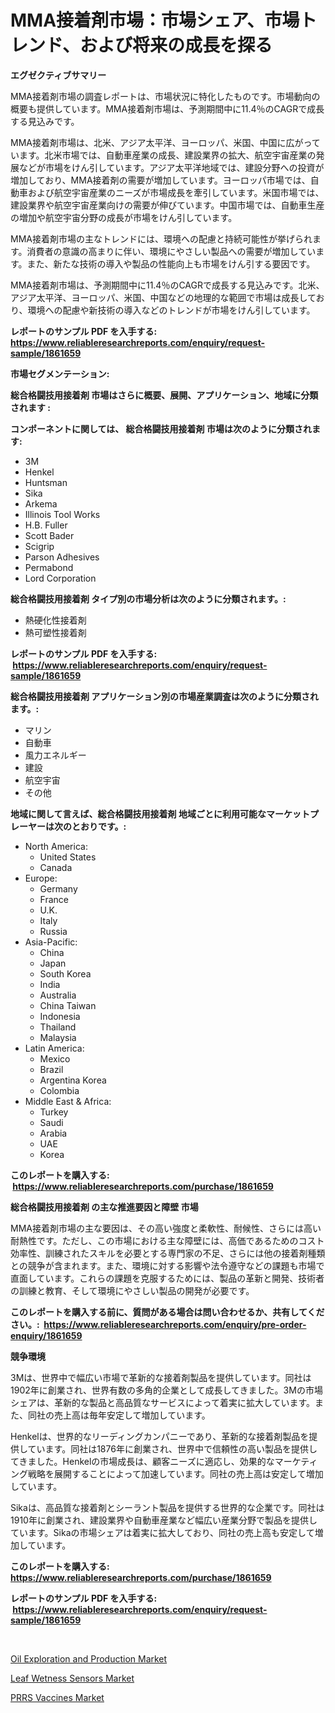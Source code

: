 <p><h1>MMA接着剤市場：市場シェア、市場トレンド、および将来の成長を探る</h1></p><p><strong>エグゼクティブサマリー</strong></p>
<p><p>MMA接着剤市場の調査レポートは、市場状況に特化したものです。市場動向の概要も提供しています。MMA接着剤市場は、予測期間中に11.4％のCAGRで成長する見込みです。</p><p>MMA接着剤市場は、北米、アジア太平洋、ヨーロッパ、米国、中国に広がっています。北米市場では、自動車産業の成長、建設業界の拡大、航空宇宙産業の発展などが市場をけん引しています。アジア太平洋地域では、建設分野への投資が増加しており、MMA接着剤の需要が増加しています。ヨーロッパ市場では、自動車および航空宇宙産業のニーズが市場成長を牽引しています。米国市場では、建設業界や航空宇宙産業向けの需要が伸びています。中国市場では、自動車生産の増加や航空宇宙分野の成長が市場をけん引しています。</p><p>MMA接着剤市場の主なトレンドには、環境への配慮と持続可能性が挙げられます。消費者の意識の高まりに伴い、環境にやさしい製品への需要が増加しています。また、新たな技術の導入や製品の性能向上も市場をけん引する要因です。</p><p>MMA接着剤市場は、予測期間中に11.4％のCAGRで成長する見込みです。北米、アジア太平洋、ヨーロッパ、米国、中国などの地理的な範囲で市場は成長しており、環境への配慮や新技術の導入などのトレンドが市場をけん引しています。</p></p>
<p><strong>レポートのサンプル PDF を入手する: <a href="https://www.reliableresearchreports.com/enquiry/request-sample/1861659">https://www.reliableresearchreports.com/enquiry/request-sample/1861659</a></strong></p>
<p><strong>市場セグメンテーション:</strong></p>
<p><strong> 総合格闘技用接着剤 市場はさらに概要、展開、アプリケーション、地域に分類されます :</strong></p>
<p><strong>コンポーネントに関しては、 総合格闘技用接着剤 市場は次のように分類されます: &nbsp;</strong></p>
<p><ul><li>3M</li><li>Henkel</li><li>Huntsman</li><li>Sika</li><li>Arkema</li><li>Illinois Tool Works</li><li>H.B. Fuller</li><li>Scott Bader</li><li>Scigrip</li><li>Parson Adhesives</li><li>Permabond</li><li>Lord Corporation</li></ul></p>
<p><strong> 総合格闘技用接着剤 タイプ別の市場分析は次のように分類されます。:</strong></p>
<p><ul><li>熱硬化性接着剤</li><li>熱可塑性接着剤</li></ul></p>
<p><strong>レポートのサンプル PDF を入手する: &nbsp;<a href="https://www.reliableresearchreports.com/enquiry/request-sample/1861659">https://www.reliableresearchreports.com/enquiry/request-sample/1861659</a></strong></p>
<p><strong> 総合格闘技用接着剤 アプリケーション別の市場産業調査は次のように分類されます。:</strong></p>
<p><ul><li>マリン</li><li>自動車</li><li>風力エネルギー</li><li>建設</li><li>航空宇宙</li><li>その他</li></ul></p>
<p><strong>地域に関して言えば、総合格闘技用接着剤 地域ごとに利用可能なマーケットプレーヤーは次のとおりです。:</strong></p>
<p><ul>
    <li>
        North America:
        <ul>
            <li>United States</li>
            <li>Canada</li>
        </ul>
    </li>
    <li>
        Europe:
        <ul>
            <li>Germany</li>
            <li>France</li>
            <li>U.K.</li>
            <li>Italy</li>
            <li>Russia</li>
        </ul>
    </li>
    <li>
        Asia-Pacific:
        <ul>
            <li>China</li>
            <li>Japan</li>
            <li>South Korea</li>
            <li>India</li>
            <li>Australia</li>
            <li>China Taiwan</li>
            <li>Indonesia</li>
            <li>Thailand</li>
            <li>Malaysia</li>
        </ul>
    </li>
    <li>
        Latin America:
        <ul>
            <li>Mexico</li>
            <li>Brazil</li>
            <li>Argentina Korea</li>
            <li>Colombia</li>
        </ul>
    </li>
    <li>
        Middle East & Africa:
        <ul>
            <li>Turkey</li>
            <li>Saudi</li>
            <li>Arabia</li>
            <li>UAE</li>
            <li>Korea</li>
        </ul>
    </li>
    </ul></p>
<p><strong>このレポートを購入する: &nbsp;<a href="https://www.reliableresearchreports.com/purchase/1861659">https://www.reliableresearchreports.com/purchase/1861659</a></strong></p>
<p><strong>総合格闘技用接着剤 の主な推進要因と障壁 市場</strong></p>
<p><p>MMA接着剤市場の主な要因は、その高い強度と柔軟性、耐候性、さらには高い耐熱性です。ただし、この市場における主な障壁には、高価であるためのコスト効率性、訓練されたスキルを必要とする専門家の不足、さらには他の接着剤種類との競争が含まれます。また、環境に対する影響や法令遵守などの課題も市場で直面しています。これらの課題を克服するためには、製品の革新と開発、技術者の訓練と教育、そして環境にやさしい製品の開発が必要です。</p></p>
<p><strong>このレポートを購入する前に、質問がある場合は問い合わせるか、共有してください。:&nbsp; <a href="https://www.reliableresearchreports.com/enquiry/pre-order-enquiry/1861659">https://www.reliableresearchreports.com/enquiry/pre-order-enquiry/1861659</a></strong></p>
<p><strong>競争環境</strong></p>
<p><p>3Mは、世界中で幅広い市場で革新的な接着剤製品を提供しています。同社は1902年に創業され、世界有数の多角的企業として成長してきました。3Mの市場シェアは、革新的な製品と高品質なサービスによって着実に拡大しています。また、同社の売上高は毎年安定して増加しています。</p><p>Henkelは、世界的なリーディングカンパニーであり、革新的な接着剤製品を提供しています。同社は1876年に創業され、世界中で信頼性の高い製品を提供してきました。Henkelの市場成長は、顧客ニーズに適応し、効果的なマーケティング戦略を展開することによって加速しています。同社の売上高は安定して増加しています。</p><p>Sikaは、高品質な接着剤とシーラント製品を提供する世界的な企業です。同社は1910年に創業され、建設業界や自動車産業など幅広い産業分野で製品を提供しています。Sikaの市場シェアは着実に拡大しており、同社の売上高も安定して増加しています。</p></p>
<p><strong>このレポートを購入する: &nbsp; <a href="https://www.reliableresearchreports.com/purchase/1861659">https://www.reliableresearchreports.com/purchase/1861659</a></strong></p>
<p><strong>レポートのサンプル PDF を入手する: &nbsp;<a href="https://www.reliableresearchreports.com/enquiry/request-sample/1861659">https://www.reliableresearchreports.com/enquiry/request-sample/1861659</a></strong><strong></strong></p>
<p>&nbsp;</p>
<p><p><a href="https://view.publitas.com/reportprime-1/oil-exploration-and-production-market-size-growth-outlook-from-2023-to-2030-projecting-at-markets-trends-analysis-by-application-regional-outlook-and-revenue/">Oil Exploration and Production Market</a></p><p><a href="https://view.publitas.com/reportprime-1/leaf-wetness-sensors-market-size-growth-outlook-from-2023-to-2030-projecting-at-markets-trends-analysis-by-application-regional-outlook-and-revenue/">Leaf Wetness Sensors Market</a></p><p><a href="https://view.publitas.com/reportprime-1/prrs-vaccines-market-size-furnishes-valuable-information-encompassing-market-share-market-trends-and-projections-spanning-from-2023-to-2030/">PRRS Vaccines Market</a></p></p>